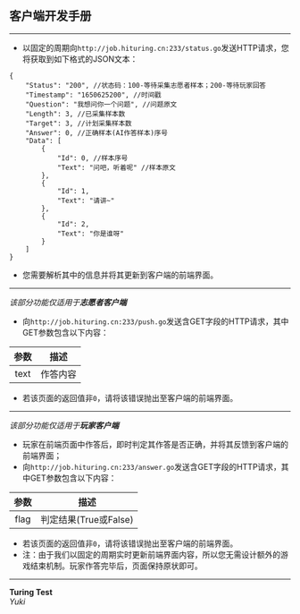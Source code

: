 ## 客户端开发手册
---
* 以固定的周期向`http://job.hituring.cn:233/status.go`发送HTTP请求，您将获取到如下格式的JSON文本：
```
{
    "Status": "200", //状态码：100-等待采集志愿者样本；200-等待玩家回答
    "Timestamp": "1650625200", //时间戳
    "Question": "我想问你一个问题", //问题原文
    "Length": 3, //已采集样本数
    "Target": 3, //计划采集样本数
    "Answer": 0, //正确样本(AI作答样本)序号
    "Data": [
        {
            "Id": 0, //样本序号
            "Text": "问吧，听着呢" //样本原文
        },
        {
            "Id": 1,
            "Text": "请讲~"
        },
        {
            "Id": 2,
            "Text": "你是谁呀"
        }
    ]
}
```
* 您需要解析其中的信息并将其更新到客户端的前端界面。
---
*该部分功能仅适用于**志愿者客户端***
* 向`http://job.hituring.cn:233/push.go`发送含GET字段的HTTP请求，其中GET参数包含以下内容：

|参数|描述|
|:---:|:---:|
|text|作答内容|

* 若该页面的返回值非`0`，请将该错误抛出至客户端的前端界面。
---
*该部分功能仅适用于**玩家客户端***
* 玩家在前端页面中作答后，即时判定其作答是否正确，并将其反馈到客户端的前端界面；
* 向`http://job.hituring.cn:233/answer.go`发送含GET字段的HTTP请求，其中GET参数包含以下内容：

|参数|描述|
|:---:|:---:|
|flag|判定结果(True或False)|

* 若该页面的返回值非`0`，请将该错误抛出至客户端的前端界面。
* 注：由于我们以固定的周期实时更新前端界面内容，所以您无需设计额外的游戏结束机制。玩家作答完毕后，页面保持原状即可。
---
**Turing Test**  
*Yuki*

